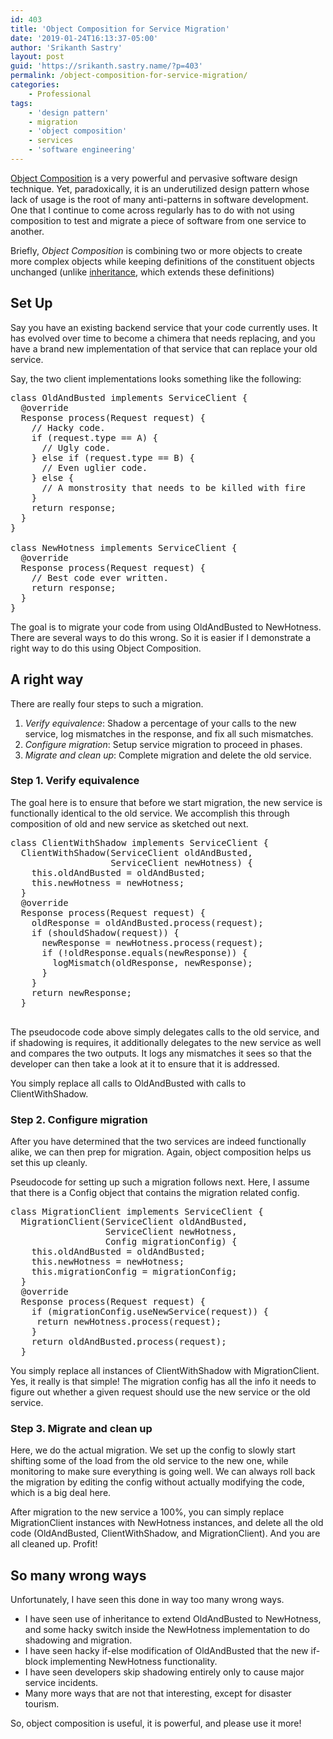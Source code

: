 ```yaml
---
id: 403
title: 'Object Composition for Service Migration'
date: '2019-01-24T16:13:37-05:00'
author: 'Srikanth Sastry'
layout: post
guid: 'https://srikanth.sastry.name/?p=403'
permalink: /object-composition-for-service-migration/
categories:
    - Professional
tags:
    - 'design pattern'
    - migration
    - 'object composition'
    - services
    - 'software engineering'
---
```


<!-- wp:paragraph -->
<p><a href="https://en.wikipedia.org/wiki/Object_composition">Object Composition</a> is a very powerful and pervasive software design technique. Yet, paradoxically, it is an underutilized design pattern whose lack of usage is the root of many anti-patterns in software development. One that I continue to come across regularly has to do with not using composition to test and migrate a piece of software from one service to another.</p>
<!-- /wp:paragraph -->

<!-- wp:paragraph -->
<p>Briefly, <em>Object Composition</em> is combining two or more objects to create more complex objects while keeping definitions of the constituent objects unchanged (unlike <a href="https://en.wikipedia.org/wiki/Inheritance_(object-oriented_programming)">inheritance</a>, which extends these definitions)</p>
<!-- /wp:paragraph -->

<!-- wp:more -->
<!--more-->
<!-- /wp:more -->

<!-- wp:heading -->
<h2>Set Up </h2>
<!-- /wp:heading -->

<!-- wp:paragraph -->
<p>Say you have an existing backend service that your code currently uses. It has evolved over time to become a chimera that needs replacing, and you have a brand new implementation of that service that can replace your old service. </p>
<!-- /wp:paragraph -->

<!-- wp:paragraph -->
<p>Say, the two client implementations looks something like the following:</p>
<!-- /wp:paragraph -->

<!-- wp:preformatted -->
<pre class="wp-block-preformatted">class OldAndBusted implements ServiceClient {<br>  @override<br>  Response process(Request request) {<br>    // Hacky code.<br>    if (request.type == A) {<br>      // Ugly code.<br>    } else if (request.type == B) {<br>      // Even uglier code.<br>    } else {<br>      // A monstrosity that needs to be killed with fire<br>    }<br>    return response;<br>  }<br>}<br><br>class NewHotness implements ServiceClient {<br>  @override<br>  Response process(Request request) {<br>    // Best code ever written.<br>    return response;<br>  }<br>}</pre>
<!-- /wp:preformatted -->

<!-- wp:paragraph -->
<p>The goal is to migrate your code from using OldAndBusted to NewHotness. There are several ways to do this wrong. So it is easier if I demonstrate a right way to do this using Object Composition.</p>
<!-- /wp:paragraph -->

<!-- wp:heading -->
<h2>A right way</h2>
<!-- /wp:heading -->

<!-- wp:paragraph -->
<p>There are really four steps to such a migration.</p>
<!-- /wp:paragraph -->

<!-- wp:list {"ordered":true} -->
<ol><li><em>Verify equivalence</em>: Shadow a percentage of your calls to the new service, log mismatches in the response, and fix all such mismatches.</li><li><em>Configure migration</em>: Setup service migration to proceed in phases.</li><li><em>Migrate and clean up</em>: Complete migration and delete the old service.</li></ol>
<!-- /wp:list -->

<!-- wp:heading {"level":3} -->
<h3>Step 1. Verify equivalence</h3>
<!-- /wp:heading -->

<!-- wp:paragraph -->
<p>The goal here is to ensure that before we start migration, the new service is functionally identical to the old service. We accomplish this through composition of old and new service as sketched out next.</p>
<!-- /wp:paragraph -->

<!-- wp:preformatted -->
<pre class="wp-block-preformatted">class ClientWithShadow implements ServiceClient {<br>  ClientWithShadow(ServiceClient oldAndBusted, <br>                   ServiceClient newHotness) {<br>    this.oldAndBusted = oldAndBusted;<br>    this.newHotness = newHotness;<br>  }<br>  @override<br>  Response process(Request request) {<br>    oldResponse = oldAndBusted.process(request);<br>    if (shouldShadow(request)) {<br>      newResponse = newHotness.process(request);<br>      if (!oldResponse.equals(newResponse)) {<br>        logMismatch(oldResponse, newResponse);<br>      }<br>    }<br>    return newResponse;<br>  }<br><br></pre>
<!-- /wp:preformatted -->

<!-- wp:paragraph -->
<p>The pseudocode code above simply delegates calls to the old service, and if shadowing is requires, it additionally delegates to the new service as well and compares the two outputs. It logs any mismatches it sees so that the developer can then take a look at it to ensure that it is addressed.</p>
<!-- /wp:paragraph -->

<!-- wp:paragraph -->
<p>You simply replace all calls to OldAndBusted with calls to ClientWithShadow.</p>
<!-- /wp:paragraph -->

<!-- wp:heading {"level":3} -->
<h3>Step 2. Configure migration</h3>
<!-- /wp:heading -->

<!-- wp:paragraph -->
<p>After you have determined that the two services are indeed functionally alike, we can then prep for migration. Again, object composition helps us set this up cleanly.</p>
<!-- /wp:paragraph -->

<!-- wp:paragraph -->
<p>Pseudocode for setting up such a migration follows next. Here, I assume that there is a Config object that contains the migration related config.</p>
<!-- /wp:paragraph -->

<!-- wp:preformatted -->
<pre class="wp-block-preformatted">class MigrationClient implements ServiceClient {<br>  MigrationClient(ServiceClient oldAndBusted, <br>                  ServiceClient newHotness,<br>                  Config migrationConfig) {<br>    this.oldAndBusted = oldAndBusted;<br>    this.newHotness = newHotness;<br>    this.migrationConfig = migrationConfig;<br>  }<br>  @override<br>  Response process(Request request) {<br>    if (migrationConfig.useNewService(request)) {<br>     return newHotness.process(request);<br>    }<br>    return oldAndBusted.process(request);<br>  }</pre>
<!-- /wp:preformatted -->

<!-- wp:paragraph -->
<p>You simply replace all instances of ClientWithShadow with MigrationClient. Yes, it really is that simple! The migration config has all the info it needs to figure out whether a given request should use the new service or the old service.</p>
<!-- /wp:paragraph -->

<!-- wp:heading {"level":3} -->
<h3>Step 3. Migrate and clean up</h3>
<!-- /wp:heading -->

<!-- wp:paragraph -->
<p>Here, we do the actual migration. We set up the config to slowly start shifting some of the load from the old service to the new one, while monitoring to make sure everything is going well. We can always roll back the migration by editing the config without actually modifying the code, which is a big deal here.</p>
<!-- /wp:paragraph -->

<!-- wp:paragraph -->
<p>After migration to the new service a 100%, you can simply replace MigrationClient instances with NewHotness instances, and delete all the old code (OldAndBusted, ClientWithShadow, and MigrationClient). And you are all cleaned up. Profit!</p>
<!-- /wp:paragraph -->

<!-- wp:heading -->
<h2>So many wrong ways<br></h2>
<!-- /wp:heading -->

<!-- wp:paragraph -->
<p>Unfortunately, I have seen this done in way too many wrong ways.</p>
<!-- /wp:paragraph -->

<!-- wp:list -->
<ul><li> I have seen use of inheritance to extend OldAndBusted to NewHotness, and some hacky switch inside the NewHotness implementation to do shadowing and migration.</li><li>I have seen hacky if-else modification of OldAndBusted that the new if-block implementing NewHotness functionality.</li><li>I have seen developers skip shadowing entirely only to cause major service incidents.</li><li>Many more ways that are not that interesting, except for disaster tourism.</li></ul>
<!-- /wp:list -->

<!-- wp:paragraph -->
<p>So, object composition is useful, it is powerful, and please use it more!</p>
<!-- /wp:paragraph -->
